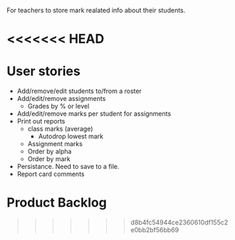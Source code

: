 For teachers to store mark realated info about their students.

<<<<<<< HEAD
=======
# User stories
- Add/remove/edit students to/from a roster
- Add/edit/remove assignments
    - Grades by % or level
- Add/edit/remove marks per student for assignments
- Print out reports
    - class marks (average)
        - Autodrop lowest mark
    - Assignment marks
    - Order by alpha
    - Order by mark
- Persistance. Need to save to a file.
- Report card comments

# Product Backlog
>>>>>>> d8b4fc54944ce2360610df155c2e0bb2bf56bb69
